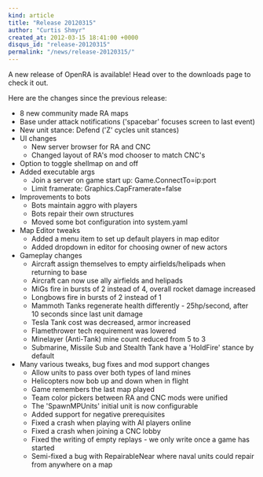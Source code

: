 ```yaml
---
kind: article
title: "Release 20120315"
author: "Curtis Shmyr"
created_at: 2012-03-15 18:41:00 +0000
disqus_id: "release-20120315"
permalink: "/news/release-20120315/"
---
```


A new release of OpenRA is available! Head over to the downloads page to check it out.

Here are the changes since the previous release:

* 8 new community made RA maps
* Base under attack notifications ('spacebar' focuses screen to last event)
* New unit stance: Defend ('Z' cycles unit stances)
* UI changes
    * New server browser for RA and CNC
    * Changed layout of RA's mod chooser to match CNC's
* Option to toggle shellmap on and off
* Added executable args
    * Join a server on game start up: Game.ConnectTo=ip:port
    * Limit framerate: Graphics.CapFramerate=false
* Improvements to bots
    * Bots maintain aggro with players
    * Bots repair their own structures
    * Moved some bot configuration into system.yaml
* Map Editor tweaks
    * Added a menu item to set up default players in map editor
    * Added dropdown in editor for choosing owner of new actors
* Gameplay changes
    * Aircraft assign themselves to empty airfields/helipads when returning to base
    * Aircraft can now use ally airfields and helipads
    * MiGs fire in bursts of 2 instead of 4, overall rocket damage increased
    * Longbows fire in bursts of 2 instead of 1
    * Mammoth Tanks regenerate health differently - 25hp/second, after 10 seconds since last unit damage
    * Tesla Tank cost was decreased, armor increased
    * Flamethrower tech requirement was lowered
    * Minelayer (Anti-Tank) mine count reduced from 5 to 3
    * Submarine, Missile Sub and Stealth Tank have a 'HoldFire' stance by default
* Many various tweaks, bug fixes and mod support changes
    * Allow units to pass over both types of land mines
    * Helicopters now bob up and down when in flight
    * Game remembers the last map played
    * Team color pickers between RA and CNC mods were unified
    * The 'SpawnMPUnits' initial unit is now configurable
    * Added support for negative prerequisites
    * Fixed a crash when playing with AI players online
    * Fixed a crash when joining a CNC lobby
    * Fixed the writing of empty replays - we only write once a game has started
    * Semi-fixed a bug with RepairableNear where naval units could repair from anywhere on a map
